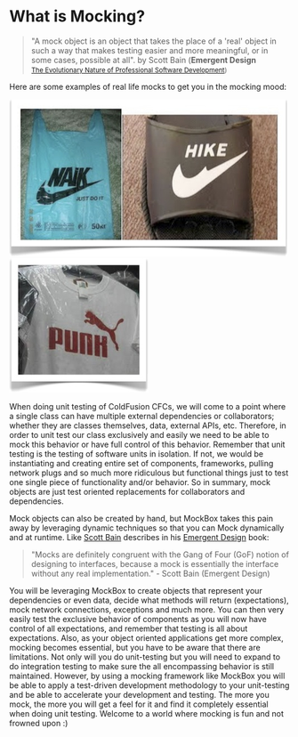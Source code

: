 # What is Mocking?

> "A mock object is an object that takes the place of a 'real' object in such a way that makes testing easier and more meaningful, or in some cases, possible at all". by Scott Bain (**Emergent Design**
<br><small>[The Evolutionary Nature of Professional Software Development](http://www.netobjectives.com/resources/books/emergent-design))</small>

Here are some examples of real life mocks to get you in the mocking mood:

<img src="../images/mockbox_nikemock.jpg">

<img src="../images/mockbox_pumamock.jpg">

When doing unit testing of ColdFusion CFCs, we will come to a point where a single class can have multiple external dependencies or collaborators; whether they are classes themselves, data, external APIs, etc. Therefore, in order to unit test our class exclusively and easily we need to be able to mock this behavior or have full control of this behavior. Remember that unit testing is the testing of software units in isolation. If not, we would be instantiating and creating entire set of components, frameworks, pulling network plugs and so much more ridiculous but functional things just to test one single piece of functionality and/or behavior. So in summary, mock objects are just test oriented replacements for collaborators and dependencies.

Mock objects can also be created by hand, but MockBox takes this pain away by leveraging dynamic techniques so that you can Mock dynamically and at runtime. Like [Scott Bain](http://www.netobjectives.com/about/coaches/20) describes in his [Emergent Design](http://www.amazon.com/Emergent-Design-Evolutionary-Professional-Development/dp/0321509366) book:

> "Mocks are definitely congruent with the Gang of Four (GoF) notion of designing to interfaces, because a mock is essentially the interface without any real implementation." - Scott Bain (Emergent Design)

You will be leveraging MockBox to create objects that represent your dependencies or even data, decide what methods will return (expectations), mock network connections, exceptions and much more. You can then very easily test the exclusive behavior of components as you will now have control of all expectations, and remember that testing is all about expectations. Also, as your object oriented applications get more complex, mocking becomes essential, but you have to be aware that there are limitations. Not only will you do unit-testing but you will need to expand to do integration testing to make sure the all encompassing behavior is still maintained. However, by using a mocking framework like MockBox you will be able to apply a test-driven development methodology to your unit-testing and be able to accelerate your development and testing. The more you mock, the more you will get a feel for it and find it completely essential when doing unit testing. Welcome to a world where mocking is fun and not frowned upon :)
